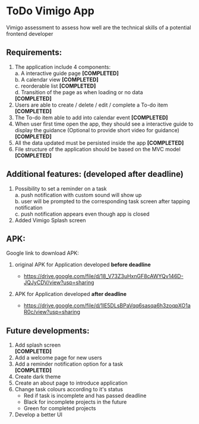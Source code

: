 # ToDo Vimigo App 

Vimigo assessment to assess how well are the technical skills of a potential frontend
developer

## Requirements:

1. The application include 4 components:<br />
    a. A interactive guide page ****[COMPLETED]****<br />
    b. A calendar view ****[COMPLETED]****<br />
    c. reorderable list ****[COMPLETED]****<br />
    d. Transition of the page as when loading or no data<br /> ****[COMPLETED]****
2. Users are able to create / delete / edit / complete a To-do item ****[COMPLETED]****
3. The To-do item able to add into calendar event ****[COMPLETED]****
4. When user first time open the app, they should see a interactive guide to display the guidance (Optional to provide short video for guidance) ****[COMPLETED]****
5. All the data updated must be persisted inside the app ****[COMPLETED]****
6. File structure of the application should be based on the MVC model ****[COMPLETED]****

## Additional features: (developed after deadline)

1. Possibility to set a reminder on a task <br />
    a. push notification with custom sound will show up <br />
    b. user will be prompted to the corresponding task screen after tapping notification <br />
    c. push notification appears even though app is closed<br />
2. Added Vimigo Splash screen <br />

## APK:
Google link to download APK:<br />
1. original APK for Application developed **before deadline** <br />
    - https://drive.google.com/file/d/18_V73Z3uHxnGF8cAWYQv146D-JQJyCDV/view?usp=sharing <br />

2. APK for Application developed **after deadline**
    - https://drive.google.com/file/d/1lE5DLsBPaVqq6sasqa6h3zoqpXO1aR0c/view?usp=sharing <br />


## Future developments:
1. Add splash screen<br /> ****[COMPLETED]****
2. Add a welcome page for new users<br />
3. Add a reminder notification option for a task<br /> ****[COMPLETED]****
4. Create dark theme<br />
5. Create an about page to introduce application<br />
6. Change task colours according to it's status<br />
	- Red if task is incomplete and has passed deadline<br />
	- Black for incomplete projects in the future<br />
	- Green for completed projects<br />
5. Develop a better UI<br />

